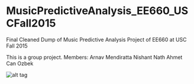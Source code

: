 # MusicPredictiveAnalysis_EE660_USCFall2015
Final Cleaned Dump of Music Predictive Analysis Project of EE660 at USC Fall 2015

This is a group project. Members:
Arnav Mendiratta
Nishant Nath
Ahmet Can Ozbek

![alt tag](https://raw.githubusercontent.com/a-ozbek/Machine-Learning/master/MusicPredictiveAnalysis_EE660_USCFall2015-master/Reports/Results_And_Images/Confusion_Matrix_finaltest.png)